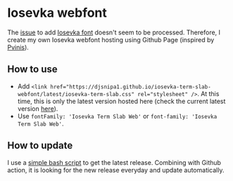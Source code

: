 # Iosevka webfont

The [issue](https://github.com/google/fonts/issues/559) to add [Iosevka font](https://github.com/be5invis/Iosevka) doesn't seem to be processed. Therefore, I create my own Iosevka webfont hosting using Github Page (inspired by [Pvinis](https://github.com/pvinis/iosevka-webfont)).

## How to use

- Add `<link href="https://djsnipa1.github.io/iosevka-term-slab-webfont/latest/iosevka-term-slab.css" rel="stylesheet" />`. At this time, this is only the latest version hosted here (check the current latest version [here](./LATEST_RELEASE)).
- Use `fontFamily: 'Iosevka Term Slab Web'` or `font-family: 'Iosevka Term Slab Web'`.

## How to update

I use a [simple bash script](./get-fonts.sh) to get the latest release. Combining with Github action, it is looking for the new release everyday and update automatically.
